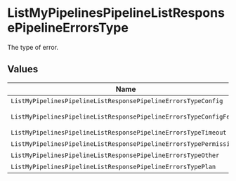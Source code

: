 # ListMyPipelinesPipelineListResponsePipelineErrorsType

The type of error.


## Values

| Name                                                               | Value                                                              |
| ------------------------------------------------------------------ | ------------------------------------------------------------------ |
| `ListMyPipelinesPipelineListResponsePipelineErrorsTypeConfig`      | config                                                             |
| `ListMyPipelinesPipelineListResponsePipelineErrorsTypeConfigFetch` | config-fetch                                                       |
| `ListMyPipelinesPipelineListResponsePipelineErrorsTypeTimeout`     | timeout                                                            |
| `ListMyPipelinesPipelineListResponsePipelineErrorsTypePermission`  | permission                                                         |
| `ListMyPipelinesPipelineListResponsePipelineErrorsTypeOther`       | other                                                              |
| `ListMyPipelinesPipelineListResponsePipelineErrorsTypePlan`        | plan                                                               |